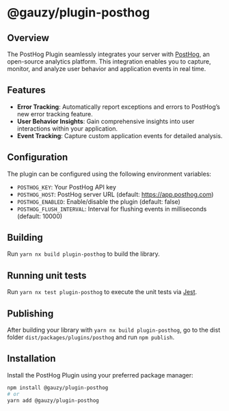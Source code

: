 # @gauzy/plugin-posthog

## Overview

The PostHog Plugin seamlessly integrates your server with [PostHog](https://posthog.com), an open-source analytics platform. This integration enables you to capture, monitor, and analyze user behavior and application events in real time.

## Features

-   **Error Tracking**: Automatically report exceptions and errors to PostHog’s new error tracking feature.
-   **User Behavior Insights**: Gain comprehensive insights into user interactions within your application.
-   **Event Tracking**: Capture custom application events for detailed analysis.

## Configuration

The plugin can be configured using the following environment variables:

-   `POSTHOG_KEY`: Your PostHog API key
-   `POSTHOG_HOST`: PostHog server URL (default: https://app.posthog.com)
-   `POSTHOG_ENABLED`: Enable/disable the plugin (default: false)
-   `POSTHOG_FLUSH_INTERVAL`: Interval for flushing events in milliseconds (default: 10000)

## Building

Run `yarn nx build plugin-posthog` to build the library.

## Running unit tests

Run `yarn nx test plugin-posthog` to execute the unit tests via [Jest](https://jestjs.io).

## Publishing

After building your library with `yarn nx build plugin-posthog`, go to the dist folder `dist/packages/plugins/posthog` and run `npm publish`.

## Installation

Install the PostHog Plugin using your preferred package manager:

```bash
npm install @gauzy/plugin-posthog
# or
yarn add @gauzy/plugin-posthog
```
